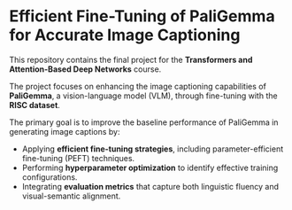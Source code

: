 # Efficient Fine-Tuning of PaliGemma for Accurate Image Captioning


This repository contains the final project for the **Transformers and Attention-Based Deep Networks** course. 

The project focuses on enhancing the image captioning capabilities of **PaliGemma**, a vision-language model (VLM), through fine-tuning with the **RISC dataset**.

The primary goal is to improve the baseline performance of PaliGemma in generating image captions by:

- Applying **efficient fine-tuning strategies**, including parameter-efficient fine-tuning (PEFT) techniques.
- Performing **hyperparameter optimization** to identify effective training configurations.
- Integrating **evaluation metrics** that capture both linguistic fluency and visual-semantic alignment.
